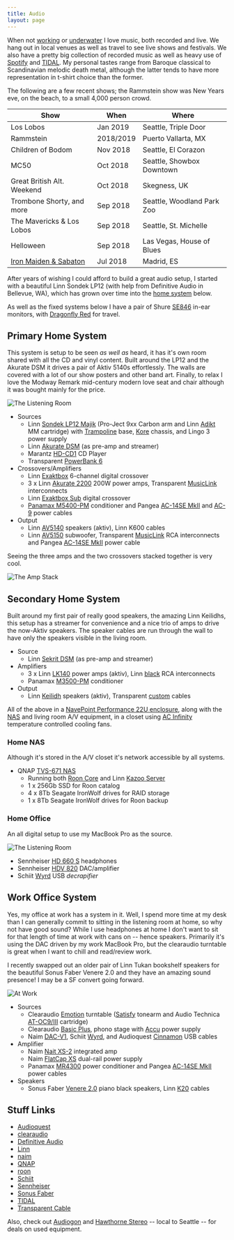 ```yaml
---
title: Audio
layout: page
---
```


When not [working](work.md) or [underwater](diving.md) I love music, both recorded and live. We 
hang out in local venues as well as travel to see live shows and festivals. We also have a pretty
big collection of recorded music as well as heavy use of [Spotify](https://www.spotify.com/us/) 
and [TIDAL](https://tidal.com/). My personal tastes range from Baroque classical to Scandinavian 
melodic death metal, although the latter tends to have more representation in t-shirt choice 
than the former. 

The following are a few recent shows; the Rammstein show was New Years eve, on the beach, to a 
small 4,000 person crowd.

| Show                               | When      | Where                      |
|------------------------------------|-----------|----------------------------|
| Los Lobos                          | Jan 2019  | Seattle, Triple Door       |
| Rammstein                          | 2018/2019 | Puerto Vallarta, MX        |
| Children of Bodom                  | Nov 2018  | Seattle, El Corazon        |
| MC50                               | Oct 2018  | Seattle, Showbox Downtown  |
| Great British Alt. Weekend         | Oct 2018  | Skegness, UK               |
| Trombone Shorty, and more          | Sep 2018  | Seattle, Woodland Park Zoo |
| The Mavericks & Los Lobos          | Sep 2018  | Seattle, St. Michelle      |
| Helloween                          | Sep 2018  | Las Vegas, House of Blues  |
| [Iron Maiden & Sabaton](_posts/2019-06-19-Iron-Maiden-2018.md) | Jul 2018  | Madrid, ES                 |

After years of wishing I could afford to build a great audio setup, I started with a beautiful
Linn Sondek LP12 (with help from Definitive Audio in Bellevue, WA), which has grown over time
into the [home system](#primary-home-system)  below.

As well as the fixed systems below I have a pair of Shure 
[SE846](https://www.shure.com/americas/products/earphones/se-earphones/se846-sound-isolating-earphones-state-of-the-art) 
in-ear monitors, with [Dragonfly Red](https://www.audioquest.com/dacs/dragonfly/dragonfly-red) 
for travel.

## Primary Home System

This system is setup to be seen _as well as_ heard, it has it's own room shared with all the 
CD and vinyl content. Built around the LP12 and the Akurate DSM it drives a pair of Aktiv
5140s effortlessly. The walls are covered with a lot of our show posters and other band art. 
Finally, to relax I love the Modway Remark mid-century modern love seat and chair although it
was bought mainly for the price.

![The Listening Room](/assets/img/music/music-home-listening.jpg)


* Sources
  * Linn [Sondek LP12 Majik](https://www.linn.co.uk/sources/turntables/complete#majik-lp12) (Pro-Ject 9xx Carbon arm and Linn [Adikt](https://www.linn.co.uk/sources/turntables/cartridges#adikt) MM cartridge) with [Trampoline](https://www.linn.co.uk/sources/turntables/baseboards) base, [Kore](https://www.linn.co.uk/sources/turntables/sub-chassis#kore) chassis, and Lingo 3 power supply
  * Linn [Akurate DSM](https://www.linn.co.uk/sources/network-music-players/akurate) (as pre-amp and streamer)
  * Marantz [HD-CD1](https://www.us.marantz.com/us/products/pages/productdetails.aspx?catid=hificomponents&productid=hdcd1) CD Player
  * Transparent [PowerBank 6](http://transparentcable.com/products/show_product.php?recID=68&catID=6&modCAT=1)
* Crossovers/Amplifiers
  * Linn [Exaktbox](https://www.linn.co.uk/speakers-and-amps/upgrades/exaktbox#akurate-exaktbox) 6-channel digital crossover
  * 3 x Linn [Akurate 2200](https://www.linn.co.uk/speakers-and-amps/power-amps/akurate) 200W power amps, Transparent [MusicLink](http://transparentcable.com/products/show_product.php?recID=58&catID=1&perfID=4&modCAT=1) interconnects
  * Linn [Exaktbox Sub](https://www.linn.co.uk/speakers-and-amps/upgrades/exaktbox#exaktbox-sub) digital crossover
  * [Panamax M5400-PM](https://www.panamax.com/product/max-5400-power-management-w-voltage-regulation-2ru-11-outlets-M5400-PM) conditioner and Pangea [AC-14SE MkII](http://pangeaaudio.com/products.html) and [AC-9](http://pangeaaudio.com/products.html) power cables
* Output
  * Linn [AV5140](https://www.stereophile.com/content/linn-av-51-system-sght-review-specifications) speakers (aktiv), Linn K600 cables
  * Linn [AV5150](https://www.stereophile.com/content/linn-av-51-system-sght-review-specifications) subwoofer, Transparent [MusicLink](http://transparentcable.com/products/show_product.php?recID=58&catID=1&perfID=4&modCAT=1) RCA interconnects and Pangea [AC-14SE MkII](http://pangeaaudio.com/products.html) power cable

Seeing the three amps and the two crossovers stacked together is very cool.

![The Amp Stack](/assets/img/music/music-home-stack.jpg)

## Secondary Home System

Built around my first pair of really good speakers, the amazing Linn Keilidhs, this setup has
a streamer for convenience and a nice trio of amps to drive the now-Aktiv speakers. The speaker
cables are run through the wall to have only the speakers visible in the living room.

* Source
  * Linn [Sekrit DSM](http://docs.linn.co.uk/wiki/index.php/Sekrit_DSM) (as pre-amp and streamer)
* Amplifiers
  * 3 x Linn [LK140](http://docs.linn.co.uk/wiki/images/3/39/Lk85_lk140_info.pdf) power amps (aktiv), Linn [black](https://www.linn.co.uk/speakers-and-amps/accessories/interconnect-cables#black-interconnects) RCA interconnects
  * Panamax [M3500-PM](https://www.panamax.com/product/max-5300-power-management-2ru-11-outlets-M5300-PM) conditioner
* Output
  * Linn [Keilidh](http://www.highfidelityreview.com/linn-keilidhs-compact-tower-speakers.html) speakers (aktiv), Transparent [custom](http://transparentcable.com/products/show_product.php?recID=92&catID=4&perfID=1&modCAT=1) cables

All of the above in a [NavePoint Performance 22U enclosure](https://www.navepoint.com/navepoint-22u-600mm-depth-networking-cabinet-performance-series.html), along with the [NAS](#home-nas) and living room A/V equipment, in a closet using [AC Infinity](https://www.acinfinity.com/quiet-cabinet-fans/) temperature controlled cooling fans.

### Home NAS

Although it's stored in the A/V closet it's network accessible by all systems.

* QNAP [TVS-671 NAS](https://www.qnap.com/en/product/tvs-671)
  * Running both [Roon Core](https://kb.roonlabs.com/Roon_Server_on_NAS) and Linn [Kazoo Server](https://www.linn.co.uk/software)
  * 1 x 256Gb SSD for Roon catalog
  * 4 x 8Tb Seagate IronWolf drives for RAID storage
  * 1 x 8Tb Seagate IronWolf drives for Roon backup

### Home Office

An all digital setup to use my MacBook Pro as the source.

![The Listening Room](/assets/img/music/music-sennheiser.jpg)

* Sennheiser [HD 660 S](https://en-us.sennheiser.com/headphones-audiophile-high-end-hd-660-s) headphones
* Sennheiser [HDV 820](https://en-us.sennheiser.com/digital-headphones-amplifier-hdv-820) DAC/amplifier 
* Schiit [Wyrd](https://www.schiit.com/products/wyrd) USB _decrapifier_

## Work Office System

Yes, my office at work has a system in it. Well, I spend more time at my desk than I can generally 
commit to sitting in the listening room at home, so why not have good sound? While I use headphones
at home I don't want to sit for that length of time at work with cans on -- hence  speakers. 
Primarily it's using the DAC driven by my work MacBook Pro, but the clearaudio turntable is great 
when I want to chill and read/review work.

I recently swapped out an older pair of Linn Tukan bookshelf speakers for the beautiful Sonus Faber
Venere 2.0 and they have an amazing sound presence! I may be a SF convert going forward.

![At Work](/assets/img/music/music-office.jpg)

* Sources
  * Clearaudio [Emotion](https://clearaudio.de/en/products/turntables-emotion_se.php) turntable ([Satisfy](https://clearaudio.de/de/_archive/tonearms-satisfy.php) tonearm and Audio Technica [AT-OC9/III](https://eu.audio-technica.com/AT-OC9III) cartridge)
  * Clearaudio [Basic Plus](https://clearaudio.de/en/_archive/electronics-basic+.php), phono stage with [Accu](https://clearaudio.de/en/products/electronics-accu_power_supply+.php) power supply
  * Naim [DAC-V1](https://www.naimaudio.com/product/dac-v1), Schiit [Wyrd](https://www.schiit.com/products/wyrd), and Audioquest [Cinnamon](https://www.audioquest.com/cables/digital-cables/usb-a-to-b/cinnamon) USB cables
* Amplifier
  * Naim [Nait XS-2](https://www.naimaudio.com/product/nait-xs-2) integrated amp
  * Naim [FlatCap XS](https://www.naimaudio.com/product/flatcap-xs) dual-rail power supply
  * Panamax [MR4300](https://www.panamax.com/product/mr4300-power-management-MR4300) power conditioner and Pangea [AC-14SE MkII](http://pangeaaudio.com/products.html) power cables
* Speakers
  * Sonus Faber [Venere 2.0](https://www.sonusfaber.com/en/products/venere-20/) piano black speakers, Linn [K20](https://www.linn.co.uk/speakers-and-amps/accessories/speaker-cable#k20) cables

## Stuff Links

* [Audioquest](https://www.audioquest.com/)
* [clearaudio](https://clearaudio.de/en/direct/index.php)
* [Definitive Audio](https://definitive.com/)
* [Linn](https://www.linn.co.uk/)
* [naim](https://www.naimaudio.com/)
* [QNAP](https://www.qnap.com/en-us/)
* [roon](https://roonlabs.com/)
* [Schiit](https://www.schiit.com/)
* [Sennheiser](https://en-us.sennheiser.com/)
* [Sonus Faber](https://www.sonusfaber.com/en/)
* [TIDAL](https://tidal.com/)
* [Transparent Cable](https://www.transparentcable.com/)

Also, check out [Audiogon](https://www.audiogon.com/) and [Hawthorne Stereo](http://hawthornestereo.com/) -- local to Seattle -- for deals on used equipment.
